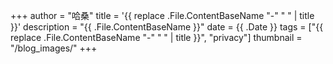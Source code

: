 +++
author = "哈桑"
title = '{{ replace .File.ContentBaseName "-" " " | title }}'
description = "{{ .File.ContentBaseName }}"
date = {{ .Date }}
tags = ["{{ replace .File.ContentBaseName "-" " " | title }}", "privacy"]
thumbnail = "/blog_images/" 
+++